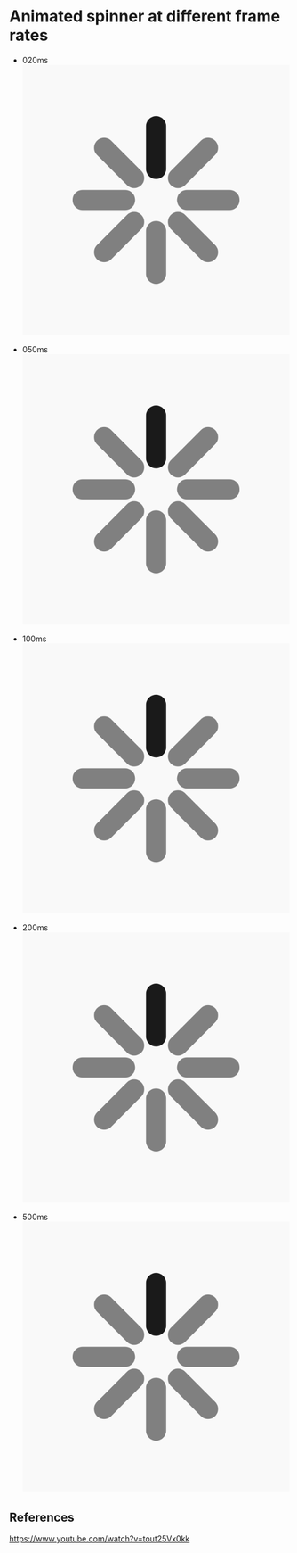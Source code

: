 # Animated spinner at different frame rates

* 020ms  
![fig](spinner_animated_020ms.gif)

* 050ms  
![fig](spinner_animated_050ms.gif)

* 100ms
![fig](spinner_animated_100ms.gif)

* 200ms
![fig](spinner_animated_200ms.gif)

* 500ms
![fig](spinner_animated_500ms.gif)


## References
https://www.youtube.com/watch?v=tout25Vx0kk
